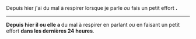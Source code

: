 <!---->Depuis hier j'ai </b>du mal à respirer</b> lorsque je parle <em>ou</em> fais un petit effort <b>.

---

<!---->Depuis hier il ou elle a </b>du mal à respirer</b> en parlant <em>ou</em> en faisant un petit effort <b>dans les dernières 24 heures</b>.
